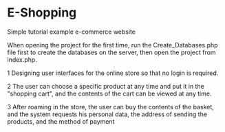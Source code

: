 # E-Shopping
Simple tutorial example e-commerce website 

When opening the project for the first time, run the Create_Databases.php file first to create the databases on the server, then open the project from index.php.


1 Designing user interfaces for the online store so that no login is required.

2 The user can choose a specific product at any time and put it in the "shopping cart", and the contents of the cart can be viewed at any time.

3 After roaming in the store, the user can buy the contents of the basket, and the system requests his personal data, the address of sending the products, and the method of payment
